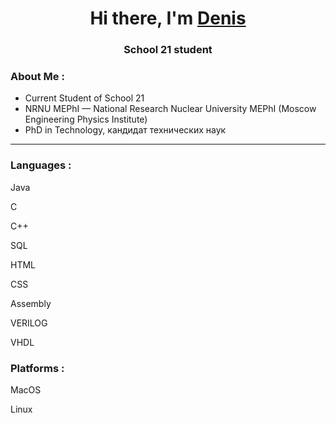 <h1 align="center">Hi there, I'm <a href="https://github.com/ddomozhakov" target="_blank">Denis</a>
<h3 align="center">School 21 student</h3>

### About Me :

- Current Student of School 21
- NRNU MEPhI — National Research Nuclear University MEPhI (Moscow Engineering Physics Institute)
- PhD in Technology, кандидат технических наук
---

### Languages :
Java

C

C++

SQL

HTML

CSS

Assembly

VERILOG

VHDL

### Platforms :
MacOS

Linux

<!--
**ddomozhakov/ddomozhakov** is a ✨ _special_ ✨ repository because its `README.md` (this file) appears on your GitHub profile.

Here are some ideas to get you started:

- 🔭 I’m currently working on ...
- 🌱 I’m currently learning ...
- 👯 I’m looking to collaborate on ...
- 🤔 I’m looking for help with ...
- 💬 Ask me about ...
- 📫 How to reach me: ...
- 😄 Pronouns: ...
- ⚡ Fun fact: ...
-->
